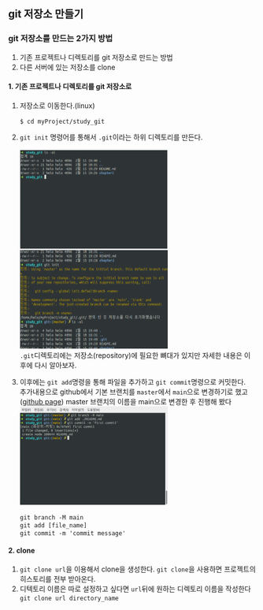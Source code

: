 ## git 저장소 만들기

### git 저장소를 만드는 2가지 방법

1. 기존 프로젝트나 디렉토리를 git 저장소로 만드는 방법
2. 다른 서버에 있는 저장소를 clone

#### 1. 기존 프로젝트나 디렉토리를 git 저장소로

1. 저장소로 이동한다.(linux)<br>

   ```
   $ cd myProject/study_git
   ```

2. `git init` 명령어를 통해서 `.git`이라는 하위 디렉토리를 만든다.<br><br>
   <img src="assets/git_init_before.png" width="300px" height="200px">&nbsp;
   <img src="assets/git_init_after.png" width="300px" height="200px">
   <br>
   `.git`디렉토리에는 저장소(repository)에 필요한 뼈대가 있지만 자세한 내용은 이후에 다시 알아보자.

3. 이후에는 `git add`명령을 통해 파일을 추가하고 `git commit`명령으로 커밋한다. <br>
   추가내용으로 github에서 기본 브랜치를 `master`에서 `main`으로 변경하기로 했고([github page](https://github.com/github/renaming)) master 브랜치의 이름을 main으로 변경한 후 진행해 봤다<br>
   <img src="assets/git_add.png" width="300px" height="200px">

   ```
   git branch -M main
   git add [file_name]
   git commit -m 'commit message'
   ```

#### 2. clone

1. `git clone url`을 이용해서 clone을 생성한다.
   `git clone`을 사용하면 프로젝트의 히스토리를 전부 받아온다.
2. 디텍토리 이름은 따로 설정하고 싶다면 `url`뒤에 원하는 디렉토리 이름을 작성한다
   `git clone url directory_name`
